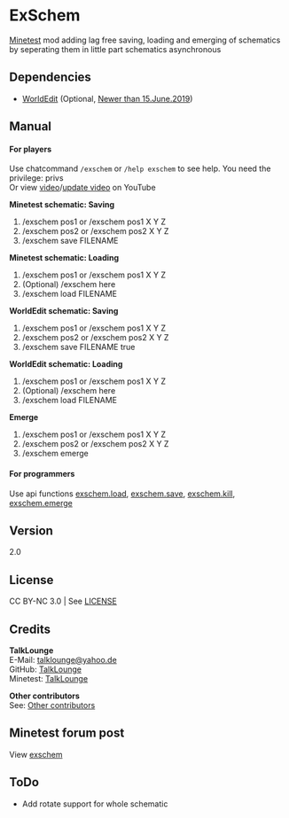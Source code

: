 # ExSchem
[Minetest](https://www.minetest.net/ "Link to minetest.net") mod adding lag free saving, loading and emerging of schematics by seperating them in little part schematics asynchronous

## Dependencies
* [WorldEdit](https://forum.minetest.net/viewtopic.php?t=572 "Link to WorldEdit mod in the minetest forum") (Optional, [Newer than 15.June.2019](https://github.com/TalkLounge/exschem/blob/master/init.lua#L132 "Link to explanation"))

## Manual
#### For players
Use chatcommand `/exschem` or `/help exschem` to see help. You need the privilege: privs  
Or view [video](https://www.youtube.com/watch?v=2aXFCvwbCTE "Link to YouTube video")/[update video](https://www.youtube.com/watch?v=7ddLBhSGVSE "Link to YouTube update video") on YouTube

**Minetest schematic: Saving**
1. /exschem pos1 or /exschem pos1 X Y Z
2. /exschem pos2 or /exschem pos2 X Y Z
3. /exschem save FILENAME

**Minetest schematic: Loading**
1. /exschem pos1 or /exschem pos1 X Y Z
2. (Optional) /exschem here
3. /exschem load FILENAME

**WorldEdit schematic: Saving**
1. /exschem pos1 or /exschem pos1 X Y Z
2. /exschem pos2 or /exschem pos2 X Y Z
3. /exschem save FILENAME true

**WorldEdit schematic: Loading**
1. /exschem pos1 or /exschem pos1 X Y Z
2. (Optional) /exschem here
3. /exschem load FILENAME

**Emerge**
1. /exschem pos1 or /exschem pos1 X Y Z
2. /exschem pos2 or /exschem pos2 X Y Z
3. /exschem emerge

#### For programmers
Use api functions [exschem.load](https://github.com/TalkLounge/exschem/blob/master/init.lua#L144 "Link to exschem.load function"), [exschem.save](https://github.com/TalkLounge/exschem/blob/master/init.lua#L78 "Link to exschem.save"), [exschem.kill](https://github.com/TalkLounge/exschem/blob/master/init.lua#L182 "Link to exschem.kill"), [exschem.emerge](https://github.com/TalkLounge/exschem/blob/master/init.lua#L212 "Link to exschem.emerge")

## Version
2.0

## License
CC BY-NC 3.0 | See [LICENSE](https://github.com/TalkLounge/exschem/blob/master/LICENSE.md "Link to LICENSE.md")

## Credits
**TalkLounge**  
E-Mail: talklounge@yahoo.de  
GitHub: [TalkLounge](https://github.com/TalkLounge/ "Link to TalkLounge's GitHub account")  
Minetest: [TalkLounge](https://forum.minetest.net/memberlist.php?mode=viewprofile&u=20862 "Link to TalkLounge's Minetest Forum account")

**Other contributors**  
See: [Other contributors](https://github.com/TalkLounge/exschem/graphs/contributors "Link to other contributors")

## Minetest forum post
View [exschem](https://forum.minetest.net/viewtopic.php?f=9&t=22794 "Link to exschem post in the minetest forum")

## ToDo
* Add rotate support for whole schematic
